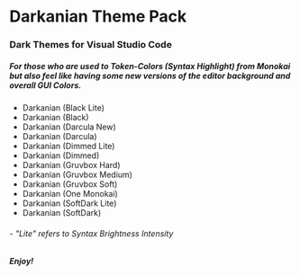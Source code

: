 # Darkanian Theme Pack

### Dark Themes for Visual Studio Code

##### For those who are used to Token-Colors (Syntax Highlight) from Monokai but also feel like having some new versions of the editor background and overall GUI Colors.

- Darkanian (Black Lite)
- Darkanian (Black)
- Darkanian (Darcula New)
- Darkanian (Darcula)
- Darkanian (Dimmed Lite)
- Darkanian (Dimmed)
- Darkanian (Gruvbox Hard)
- Darkanian (Gruvbox Medium)
- Darkanian (Gruvbox Soft)
- Darkanian (One Monokai)
- Darkanian (SoftDark Lite)
- Darkanian (SoftDark)

###### - "Lite" refers to Syntax Brightness Intensity

###### **Enjoy!**
